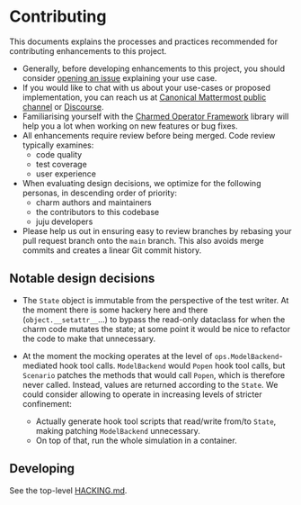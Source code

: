 # Contributing

This documents explains the processes and practices recommended for contributing enhancements to this project.

- Generally, before developing enhancements to this project, you should consider [opening an issue](https://github.com/canonical/ops-scenario/issues) explaining your use case.
- If you would like to chat with us about your use-cases or proposed implementation, you can reach us at [Canonical Mattermost public channel](https://chat.charmhub.io/charmhub/channels/charm-dev) or [Discourse](https://discourse.charmhub.io/).
- Familiarising yourself with the [Charmed Operator Framework](https://juju.is/docs/sdk) library will help you a lot when working on new features or bug fixes.
- All enhancements require review before being merged. Code review typically examines:
  - code quality
  - test coverage
  - user experience
- When evaluating design decisions, we optimize for the following personas, in descending order of priority:
  - charm authors and maintainers
  - the contributors to this codebase
  - juju developers
- Please help us out in ensuring easy to review branches by rebasing your pull request branch onto the `main` branch. This also avoids merge commits and creates a linear Git commit history.

## Notable design decisions

- The `State` object is immutable from the perspective of the test writer.
At the moment there is some hackery here and there (`object.__setattr__`...) to bypass the read-only dataclass for when the charm code mutates the state; at some point it would be nice to refactor the code to make that unnecessary.

- At the moment the mocking operates at the level of `ops.ModelBackend`-mediated hook tool calls. `ModelBackend` would `Popen` hook tool calls, but `Scenario` patches the methods that would call `Popen`, which is therefore never called. Instead, values are returned according to the `State`. We could consider allowing to operate in increasing levels of stricter confinement:
  - Actually generate hook tool scripts that read/write from/to `State`, making patching `ModelBackend` unnecessary.
  - On top of that, run the whole simulation in a container.

## Developing

See the top-level [HACKING.md](../HACKING.md).
